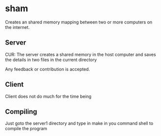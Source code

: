 # sham
Creates an shared memory mapping between two or more computers on the internet.

Server
-------

CUR: The server creates a shared memory in the host computer and saves the details in two files in the current directory

Any feedback or contribution is accepted.

Client
------

Client does not do much for the time being



Compiling
--------


Just goto the server1 directory and type in make in you command shell to compile the program

